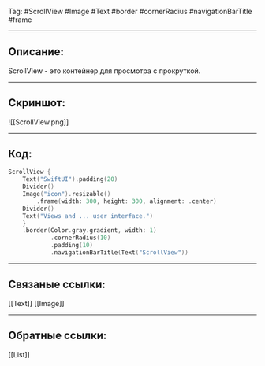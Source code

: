 Tag: #ScrollView #Image #Text #border #cornerRadius #navigationBarTitle #frame

---
## Описание:
ScrollView - это контейнер для просмотра с прокруткой.

---
## Скриншот:
![[ScrollView.png]]

---
## Код:

``` swift
ScrollView {
    Text("SwiftUI").padding(20)
    Divider()
    Image("icon").resizable()
        .frame(width: 300, height: 300, alignment: .center)
    Divider()
    Text("Views and ... user interface.")
    }
    .border(Color.gray.gradient, width: 1)
            .cornerRadius(10)
            .padding(10)
            .navigationBarTitle(Text("ScrollView"))

```

---
## Связаные ссылки:
[[Text]]
[[Image]]

---
## Обратные ссылки:
[[List]]